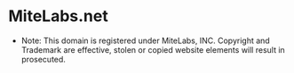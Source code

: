 # MiteLabs.net

- Note: This domain is registered under MiteLabs, INC. Copyright and Trademark are effective, stolen or copied website elements will result in prosecuted.
